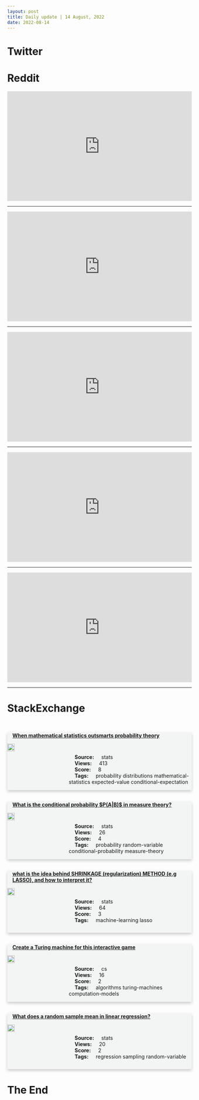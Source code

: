 ```yaml
---
layout: post
title: Daily update | 14 August, 2022
date: 2022-08-14
---
```


<script async src="https://platform.twitter.com/widgets.js" charset="utf-8"></script>


<script src='https://storage.ko-fi.com/cdn/scripts/overlay-widget.js'></script>
<script>
  kofiWidgetOverlay.draw('themldojo', {
    'type': 'floating-chat',
    'floating-chat.donateButton.text': 'Support me',
    'floating-chat.donateButton.background-color': '#f45d22',
    'floating-chat.donateButton.text-color': '#fff'
  });
</script>

# Twitter 

<blockquote class="twitter-tweet"><a href="https://twitter.com/supriyasahuias/status/1558392443292504064"></a></blockquote>

<blockquote class="twitter-tweet"><a href="https://twitter.com/antgrasso/status/1558332652125569025"></a></blockquote>

<blockquote class="twitter-tweet"><a href="https://twitter.com/KirkDBorne/status/1558275144677617664"></a></blockquote>

<blockquote class="twitter-tweet"><a href="https://twitter.com/AstroDomina/status/1558251904429334537"></a></blockquote>

<blockquote class="twitter-tweet"><a href="https://twitter.com/KirkDBorne/status/1558274199017254912"></a></blockquote>

<blockquote class="twitter-tweet"><a href="https://twitter.com/karpathy/status/1558569874447671296"></a></blockquote>

<blockquote class="twitter-tweet"><a href="https://twitter.com/karpathy/status/1558570960483020800"></a></blockquote>

<blockquote class="twitter-tweet"><a href="https://twitter.com/ylecun/status/1558578692779134976"></a></blockquote>

<blockquote class="twitter-tweet"><a href="https://twitter.com/ylecun/status/1558576520242892800"></a></blockquote>

<blockquote class="twitter-tweet"><a href="https://twitter.com/ylecun/status/1558439428993024001"></a></blockquote>

# Reddit 

<iframe id="reddit-embed" src="https://www.redditmedia.com/r/MachineLearning/comments/wn61bp/rlanguage_guided_video_object_segmentationcvpr?ref_source=embed&amp;ref=share&amp;embed=true" sandbox="allow-scripts allow-same-origin allow-popups" style="border: none;" height="300" width="100%" scrolling="yes"></iframe>
<hr style="width:100%;text-align:left;margin-left:0">
<iframe id="reddit-embed" src="https://www.redditmedia.com/r/datascience/comments/wnhfhc/how_common_is_live_coding_interview_for_data?ref_source=embed&amp;ref=share&amp;embed=true" sandbox="allow-scripts allow-same-origin allow-popups" style="border: none;" height="300" width="100%" scrolling="yes"></iframe>
<hr style="width:100%;text-align:left;margin-left:0">
<iframe id="reddit-embed" src="https://www.redditmedia.com/r/MachineLearning/comments/wngqf2/r_shapo_a_method_for_joint_multiobject_detection?ref_source=embed&amp;ref=share&amp;embed=true" sandbox="allow-scripts allow-same-origin allow-popups" style="border: none;" height="300" width="100%" scrolling="yes"></iframe>
<hr style="width:100%;text-align:left;margin-left:0">
<iframe id="reddit-embed" src="https://www.redditmedia.com/r/datascience/comments/wn9ti3/what_are_some_real_life_use_cases_of_network?ref_source=embed&amp;ref=share&amp;embed=true" sandbox="allow-scripts allow-same-origin allow-popups" style="border: none;" height="300" width="100%" scrolling="yes"></iframe>
<hr style="width:100%;text-align:left;margin-left:0">
<iframe id="reddit-embed" src="https://www.redditmedia.com/r/dataengineering/comments/wnikgw/how_are_you_installing_airflow_in_production?ref_source=embed&amp;ref=share&amp;embed=true" sandbox="allow-scripts allow-same-origin allow-popups" style="border: none;" height="300" width="100%" scrolling="yes"></iframe>
<hr style="width:100%;text-align:left;margin-left:0">

<style>
.card {
box-shadow: 0 4px 8px 0 rgba(0,0,0,0.2);
transition: 0.3s;
width: 100%;
background-color: #F3F4F4;
}
p{
    margin-left:  3em;
    padding-top: 1em;
}
.part2{
    display: grid;
    grid-template-columns: 1fr 3fr;
}
h4{
    margin: 1em;
}

.card:hover {
box-shadow: 0 8px 16px 0 rgba(0,0,0,0.2);
}
b {
padding: 2px 16px;
}
</style>
  
# StackExchange 


  <br>
  <div class="card">
  <h4><a href='https://stats.stackexchange.com/questions/585393/when-mathematical-statistics-outsmarts-probability-theory'>When mathematical statistics outsmarts probability theory</a></h4> 
  <div class="part2">
      <img src="https://cdn.sstatic.net/Sites/stats/Img/apple-touch-icon@2.png?v=344f57aa10cc" alt="Img missing!" style="width:40%">
      <p><b>Source:</b> stats<br><b>Views:</b> 413<br><b>Score:</b> 8<br><b>Tags:</b> <span class="badge badge-dark">probability</span> <span class="badge badge-dark">distributions</span> <span class="badge badge-dark">mathematical-statistics</span> <span class="badge badge-dark">expected-value</span> <span class="badge badge-dark">conditional-expectation</span></p> 
  </div>
  </div>
      
  <br>
  <div class="card">
  <h4><a href='https://stats.stackexchange.com/questions/585450/what-is-the-conditional-probability-pab-in-measure-theory'>What is the conditional probability $P(A|B)$ in measure theory?</a></h4> 
  <div class="part2">
      <img src="https://cdn.sstatic.net/Sites/stats/Img/apple-touch-icon@2.png?v=344f57aa10cc" alt="Img missing!" style="width:40%">
      <p><b>Source:</b> stats<br><b>Views:</b> 26<br><b>Score:</b> 4<br><b>Tags:</b> <span class="badge badge-dark">probability</span> <span class="badge badge-dark">random-variable</span> <span class="badge badge-dark">conditional-probability</span> <span class="badge badge-dark">measure-theory</span></p> 
  </div>
  </div>
      
  <br>
  <div class="card">
  <h4><a href='https://stats.stackexchange.com/questions/585417/what-is-the-idea-behind-shrinkage-regularization-method-e-g-lasso-and-how-t'>what is the idea behind SHRINKAGE (regularization) METHOD (e.g LASSO), and how to interpret it?</a></h4> 
  <div class="part2">
      <img src="https://cdn.sstatic.net/Sites/stats/Img/apple-touch-icon@2.png?v=344f57aa10cc" alt="Img missing!" style="width:40%">
      <p><b>Source:</b> stats<br><b>Views:</b> 64<br><b>Score:</b> 3<br><b>Tags:</b> <span class="badge badge-dark">machine-learning</span> <span class="badge badge-dark">lasso</span></p> 
  </div>
  </div>
      
  <br>
  <div class="card">
  <h4><a href='https://cs.stackexchange.com/questions/153552/create-a-turing-machine-for-this-interactive-game'>Create a Turing machine for this interactive game</a></h4> 
  <div class="part2">
      <img src="https://cdn.sstatic.net/Sites/cs/Img/apple-touch-icon@2.png?v=324a3e0c2b03" alt="Img missing!" style="width:40%">
      <p><b>Source:</b> cs<br><b>Views:</b> 16<br><b>Score:</b> 2<br><b>Tags:</b> <span class="badge badge-dark">algorithms</span> <span class="badge badge-dark">turing-machines</span> <span class="badge badge-dark">computation-models</span></p> 
  </div>
  </div>
      
  <br>
  <div class="card">
  <h4><a href='https://stats.stackexchange.com/questions/585411/what-does-a-random-sample-mean-in-linear-regression'>What does a random sample mean in linear regression?</a></h4> 
  <div class="part2">
      <img src="https://cdn.sstatic.net/Sites/stats/Img/apple-touch-icon@2.png?v=344f57aa10cc" alt="Img missing!" style="width:40%">
      <p><b>Source:</b> stats<br><b>Views:</b> 20<br><b>Score:</b> 2<br><b>Tags:</b> <span class="badge badge-dark">regression</span> <span class="badge badge-dark">sampling</span> <span class="badge badge-dark">random-variable</span></p> 
  </div>
  </div>
      
# The End
